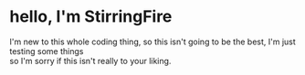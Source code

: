 <html>
  <head>
<link rel="stylesheet" href="style.css">
  </head>
  <body>
<h1> hello, I'm StirringFire </h1>
<p> I'm new to this whole coding thing, so this isn't going to be the best, I'm just testing some things <br>
so I'm sorry if this isn't really to your liking.</p>
  </body>
</html>
